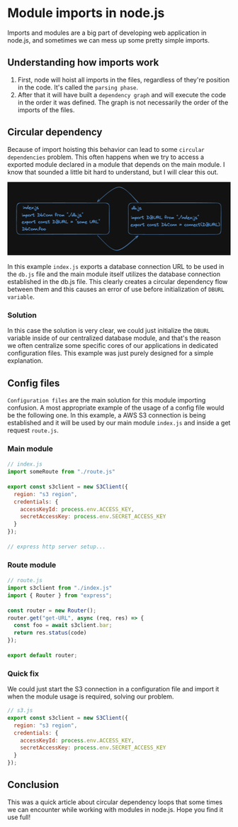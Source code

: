 # Module imports in node.js

Imports and modules are a big part of developing web application in node.js, and
sometimes we can mess up some pretty simple imports.

## Understanding how imports work

1. First, node will hoist all imports in the files, regardless of they're position in
   the code. It's called the `parsing phase`.
2. After that it will have built a `dependency graph` and will execute the code
   in the order it was defined. The graph is not necessarily the order of the imports of the
   files.

## Circular dependency

Because of import hoisting this behavior can lead to some `circular dependencies`
problem. This often happens when we try to access a exported module declared in a module
that depends on the main module. I know that sounded a little bit hard to
understand, but I will clear this out.

![drawing of circular dependency](imgs/circular.png)

In this example `index.js` exports a database connection URL to be used in the
`db.js` file and the main module itself utilizes the database connection
established in the db.js file. This clearly creates a circular dependency flow between
them and this causes an error of use before initialization of `DBURL variable`.

### Solution

In this case the solution is very clear, we could just initialize the `DBURL`
variable inside of our centralized database module, and that's the reason we
often centralize some specific cores of our applications in dedicated
configuration files. This example was just purely designed for a simple explanation.

## Config files

`Configuration files` are the main solution for this module importing confusion.
A most appropriate example of the usage of a config file would be the following one.
In this example, a AWS S3 connection is being established and it will be used by
our main module `index.js` and inside a get request `route.js`.

### Main module

```JavaScript
// index.js
import someRoute from "./route.js"

export const s3client = new S3Client({
  region: "s3 region",
  credentials: {
    accessKeyId: process.env.ACCESS_KEY,
    secretAccessKey: process.env.SECRET_ACCESS_KEY
  }
});

// express http server setup...
```

### Route module

```JavaScript
// route.js
import s3client from "./index.js"
import { Router } from "express";

const router = new Router();
router.get("get-URL", async (req, res) => {
  const foo = await s3client.bar;
  return res.status(code)
});

export default router;
```

### Quick fix

We could just start the S3 connection in a configuration file and import it
when the module usage is required, solving our problem.

```JavaScript
// s3.js
export const s3client = new S3Client({
  region: "s3 region",
  credentials: {
    accessKeyId: process.env.ACCESS_KEY,
    secretAccessKey: process.env.SECRET_ACCESS_KEY
  }
});
```

## Conclusion

This was a quick article about circular dependency loops that some times we can
encounter while working with modules in node.js. Hope you find it use full!
